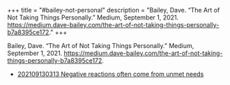 +++
title = "#bailey-not-personal"
description = "Bailey, Dave. “The Art of Not Taking Things Personally.” Medium, September 1, 2021. https://medium.dave-bailey.com/the-art-of-not-taking-things-personally-b7a8395ce172."
+++

Bailey, Dave. “The Art of Not Taking Things Personally.” Medium, September 1, 2021. https://medium.dave-bailey.com/the-art-of-not-taking-things-personally-b7a8395ce172.

- [202109130313 Negative reactions often come from unmet needs](/blips/202109130313-negative-reactions-often-come-from-unmet-needs)
